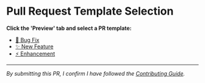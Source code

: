 # Pull Request Template Selection

**Click the 'Preview' tab and select a PR template:**

- [🐛 Bug Fix](?expand=1&template=bugfix.md)
- [✨ New Feature](?expand=1&template=feature.md)
- [⚡ Enhancement](?expand=1&template=enhancement.md)

---

*By submitting this PR, I confirm I have followed the [Contributing Guide](https://rucio.cern.ch/documentation/contributing/).*